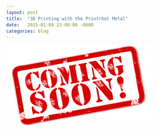 ```yaml
---
layout: post
title:  "3D Printing with the Printrbot Metal"
date:   2015-01-09 23:00:00 -0600
categories: blog
---
```

![Coming Soon](/images/comingsoon.png "Coming Soon")
